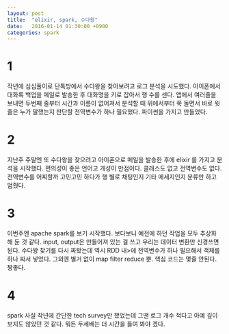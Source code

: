 ```yaml
---
layout: post
title:  "elixir, spark, 수다왕"
date:   2016-01-14 01:30:00 +0900
categories: spark
---
```


# 1
작년에 심심풀이로 단톡방에서 수다왕을 찾아보려고 로그 분석을 시도했다. 아이폰에서 대화록 백업을 메일로 발송한 후 대화명을 키로 잡아서 행 수를 센다. 앱에서 여러줄을 보내면 두번째 줄부터 시간과 이름이 없어져서 분석할 때 위에서부터 쭉 돌면서 바로 윗줄은 누가 말했는지 판단할 전역변수가 하나 필요했다. 파이썬을 가지고 만들었다.

# 2
지난주 주말엔 또 수다왕을 찾으려고 아이폰으로 메일을 발송한 후에 elixir 를 가지고 분석을 시작했다. 편의성이 좋은 언어고 개성이 만점이다. 클래스도 없고 전역변수도 없다. 전역변수를 어찌할까 고민고민 하다가 행 별로 채팅인지 기타 메세지인지 분류만 하고 멈췄다.

# 3
이번주엔 apache spark를 보기 시작했다. 보다보니 예전에 하던 작업을 모두 추상화 해 둔 것 같다. input, output은 만들어져 있는 걸 쓰고 우리는 데이터 변환만 신경쓰면 된다. 수다왕 찾기를 다시 짜봤는데 역시 RDD 내>에 전역변수가 하나 필요해서 객체를 하나 짜서 넣었다. 그외엔 별거 없이 map filter reduce 뿐. 핵심 코드는 몇줄 안된다. 짱좋다.

# 4
spark 사실 작년에 간단한 tech survey만 했었는데 그땐 로그 개수 적다고 아예 깊이 보지도 않았던 것 같다. 뭐든 두세배는 더 시간을 들여 봐야 겠다.
